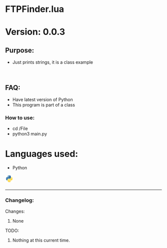 # FTPFinder.lua
# Version: 0.0.3

## Purpose:

- Just prints strings, it is a class example
<br />

## FAQ:
- Have latest version of Python
- This program is part of a class

### How to use:
- cd /File
- python3 main.py

# Languages used:
- Python
<img align="left" alt="Python" width="26px" src="https://raw.githubusercontent.com/devicons/devicon/master/icons/python/python-original.svg" style="padding-right:10px;" />

<br />
<br />

---

### Changelog:
Changes:
1. None

TODO:
1. Nothing at this current time.
